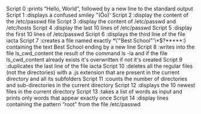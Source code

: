 Script 0 :prints “Hello, World”, followed by a new line to the standard output
Script 1 :displays a confused smiley "(Ôo)'
Script 2 :display the content of the /etc/passwd file
Script 3 :display the content of /etc/passwd and /etc/hosts
Script 4 :display the last 10 lines of /etc/passwd
Script 5 :display the first 10 lines of /etc/passwd
Script 6 :displays the third line of the file iacta
Script 7 :creates a file named exactly \*\\'"Best School"\'\\*$\?\*\*\*\*\*:) containing the text Best School ending by a new line
Script 8 :writes into the file ls_cwd_content the result of the command ls -la and if the file ls_cwd_content already exists it's overwritten if not it's created
Script 9 :duplicates the last line of the file iacta
Script 10 :deletes all the regular files (not the directories) with a .js extension that are present in the current directory and all its subfolders
Script 11 :counts the number of directories and sub-directories in the current directory
Script 12 :displays the 10 newest files in the current directory
Script 13 :takes a list of words as input and prints only words that appear exactly once
Script 14 :display lines containing the pattern “root” from the file /etc/passwd